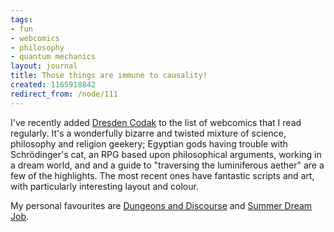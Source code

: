 ```yaml
---
tags:
- fun
- webcomics
- philosophy
- quantum mechanics
layout: journal
title: Those things are immune to causality!
created: 1165918842
redirect_from: /node/111
---
```

I've recently added <a href="http://dresdencodak.com">Dresden Codak</a> to the list of webcomics that I read regularly. It's a wonderfully bizarre and twisted mixture of science, philosophy and religion geekery; Egyptian gods having trouble with Schrödinger's cat, an RPG based upon philosophical arguments, working in a dream world, and and a guide to "traversing the luminiferous aether" are a few of the highlights.<!--break--> The most recent ones have fantastic scripts and art, with particularly interesting layout and colour.

My personal favourites are <a href="http://dresdencodak.com/cartoons/dc_031.htm">Dungeons and Discourse</a> and <a href="http://dresdencodak.com/cartoons/dc_029.htm">Summer Dream Job</a>.